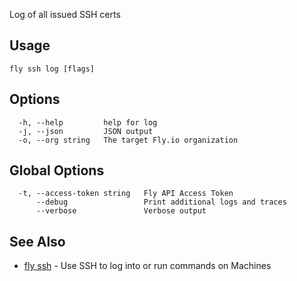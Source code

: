 Log of all issued SSH certs

## Usage
~~~
fly ssh log [flags]
~~~

## Options

~~~
  -h, --help         help for log
  -j, --json         JSON output
  -o, --org string   The target Fly.io organization
~~~

## Global Options

~~~
  -t, --access-token string   Fly API Access Token
      --debug                 Print additional logs and traces
      --verbose               Verbose output
~~~

## See Also

* [fly ssh](/docs/flyctl/ssh/)	 - Use SSH to log into or run commands on Machines

